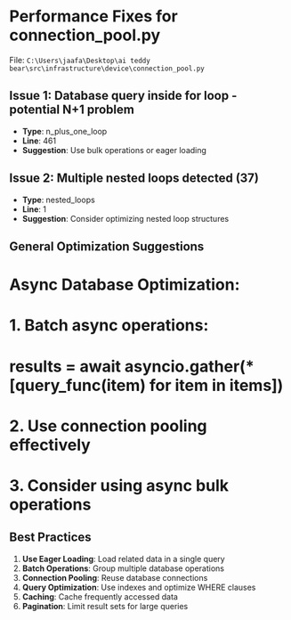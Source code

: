# Performance Fixes for connection_pool.py

File: `C:\Users\jaafa\Desktop\ai teddy bear\src\infrastructure\device\connection_pool.py`

## Issue 1: Database query inside for loop - potential N+1 problem
- **Type**: n_plus_one_loop
- **Line**: 461
- **Suggestion**: Use bulk operations or eager loading

## Issue 2: Multiple nested loops detected (37)
- **Type**: nested_loops
- **Line**: 1
- **Suggestion**: Consider optimizing nested loop structures

## General Optimization Suggestions

# Async Database Optimization:
# 1. Batch async operations:
#    results = await asyncio.gather(*[query_func(item) for item in items])
# 2. Use connection pooling effectively
# 3. Consider using async bulk operations

## Best Practices

1. **Use Eager Loading**: Load related data in a single query
2. **Batch Operations**: Group multiple database operations
3. **Connection Pooling**: Reuse database connections
4. **Query Optimization**: Use indexes and optimize WHERE clauses
5. **Caching**: Cache frequently accessed data
6. **Pagination**: Limit result sets for large queries
